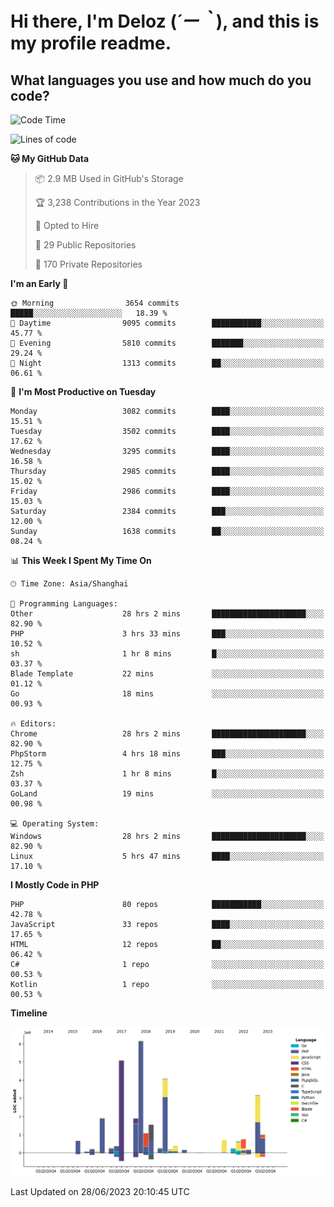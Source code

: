 # **Hi there, I'm Deloz (*´ー｀*), and this is my profile readme.**

## **What languages you use and how much do you code?**

<!--START_SECTION:waka-->
![Code Time](http://img.shields.io/badge/Code%20Time-1%2C770%20hrs%2046%20mins-blue)

![Lines of code](https://img.shields.io/badge/From%20Hello%20World%20I%27ve%20Written-31.1%20million%20lines%20of%20code-blue)

**🐱 My GitHub Data** 

> 📦 2.9 MB Used in GitHub's Storage 
 > 
> 🏆 3,238 Contributions in the Year 2023
 > 
> 💼 Opted to Hire
 > 
> 📜 29 Public Repositories 
 > 
> 🔑 170 Private Repositories 
 > 
**I'm an Early 🐤** 

```text
🌞 Morning                3654 commits        █████░░░░░░░░░░░░░░░░░░░░   18.39 % 
🌆 Daytime                9095 commits        ███████████░░░░░░░░░░░░░░   45.77 % 
🌃 Evening                5810 commits        ███████░░░░░░░░░░░░░░░░░░   29.24 % 
🌙 Night                  1313 commits        ██░░░░░░░░░░░░░░░░░░░░░░░   06.61 % 
```
📅 **I'm Most Productive on Tuesday** 

```text
Monday                   3082 commits        ████░░░░░░░░░░░░░░░░░░░░░   15.51 % 
Tuesday                  3502 commits        ████░░░░░░░░░░░░░░░░░░░░░   17.62 % 
Wednesday                3295 commits        ████░░░░░░░░░░░░░░░░░░░░░   16.58 % 
Thursday                 2985 commits        ████░░░░░░░░░░░░░░░░░░░░░   15.02 % 
Friday                   2986 commits        ████░░░░░░░░░░░░░░░░░░░░░   15.03 % 
Saturday                 2384 commits        ███░░░░░░░░░░░░░░░░░░░░░░   12.00 % 
Sunday                   1638 commits        ██░░░░░░░░░░░░░░░░░░░░░░░   08.24 % 
```


📊 **This Week I Spent My Time On** 

```text
🕑︎ Time Zone: Asia/Shanghai

💬 Programming Languages: 
Other                    28 hrs 2 mins       █████████████████████░░░░   82.90 % 
PHP                      3 hrs 33 mins       ███░░░░░░░░░░░░░░░░░░░░░░   10.52 % 
sh                       1 hr 8 mins         █░░░░░░░░░░░░░░░░░░░░░░░░   03.37 % 
Blade Template           22 mins             ░░░░░░░░░░░░░░░░░░░░░░░░░   01.12 % 
Go                       18 mins             ░░░░░░░░░░░░░░░░░░░░░░░░░   00.93 % 

🔥 Editors: 
Chrome                   28 hrs 2 mins       █████████████████████░░░░   82.90 % 
PhpStorm                 4 hrs 18 mins       ███░░░░░░░░░░░░░░░░░░░░░░   12.75 % 
Zsh                      1 hr 8 mins         █░░░░░░░░░░░░░░░░░░░░░░░░   03.37 % 
GoLand                   19 mins             ░░░░░░░░░░░░░░░░░░░░░░░░░   00.98 % 

💻 Operating System: 
Windows                  28 hrs 2 mins       █████████████████████░░░░   82.90 % 
Linux                    5 hrs 47 mins       ████░░░░░░░░░░░░░░░░░░░░░   17.10 % 
```

**I Mostly Code in PHP** 

```text
PHP                      80 repos            ███████████░░░░░░░░░░░░░░   42.78 % 
JavaScript               33 repos            ████░░░░░░░░░░░░░░░░░░░░░   17.65 % 
HTML                     12 repos            ██░░░░░░░░░░░░░░░░░░░░░░░   06.42 % 
C#                       1 repo              ░░░░░░░░░░░░░░░░░░░░░░░░░   00.53 % 
Kotlin                   1 repo              ░░░░░░░░░░░░░░░░░░░░░░░░░   00.53 % 
```



**Timeline**

![Lines of Code chart](https://raw.githubusercontent.com/deloz/deloz/main/assets/bar_graph.png)


 Last Updated on 28/06/2023 20:10:45 UTC
<!--END_SECTION:waka-->
